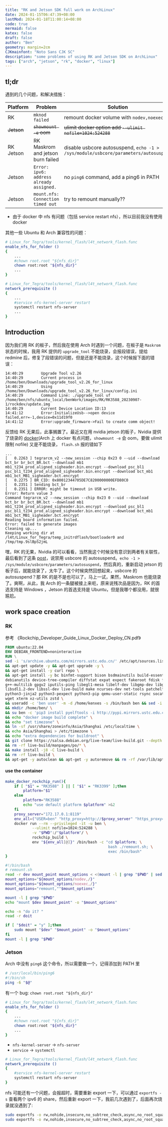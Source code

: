 ```yaml
---
title: "RK and Jetson SDK full work on ArchLinux"
date: 2024-01-15T06:47:39+08:00
lastMod: 2024-01-18T11:00:14+08:00
code: true
mermaid: false
katex: false
draft: false
author: "Ben"
geometry: margin=2cm
CJKmainfont: "Noto Sans CJK SC"
description: "some problems of using RK and Jetson SDK on ArchLinux"
tags: ["arch", "jetson", "rk", "docker", "linux"]
---
```



## tl;dr

遇到的几个问题，和解决措施：

| Platform   | Problem                                  | Solution                                                                            |
|------------|------------------------------------------|-------------------------------------------------------------------------------------|
| RK         | `mknod failed`                           | remount docker volume with `nodev,noexec`                                           |
| ~~Jetson~~ | ~~`showmount -e` oom~~                   | ~~ulimit docker option add `--ulimit nofile=1024:524288`~~                          |
| RK Jetson  | RK Maskrom and jetson  burn failed       | disable usbcore autosuspend, `echo -1 > /sys/module/usbcore/parameters/autosuspend` |
| Jetson     | `Error: ipv6: address already assigned.` | no `ping6` command, add a ping6 in PATH                                             |
| Jetson     | `mount.nfs: Connection timed out`        | try to remount manually??                                                             |


* 由于 docker 中 nfs 有问题（包括 service restart nfs），所以目前我没有使用 docker

其他一些 Ubuntu 和 Arch 兼容性的问题：

```sh
# Linux_for_Tegra/tools/kernel_flash/l4t_network_flash.func
enable_nfs_for_folder ()
{
    ...
    #chown root.root "${nfs_dir}"
    chown root:root "${nfs_dir}"
    ...
}
```

```sh
# Linux_for_Tegra/tools/kernel_flash/l4t_network_flash.func
network_prerequisite ()
{
    ...
    #service nfs-kernel-server restart
    systemctl restart nfs-server
    ...
}
```

## Introduction

因为我们用 RK 的板子，然后我在使用 Arch 时遇到一个问题，在板子是 `Maskrom` 状态的时候，我用 RK 提供的 `upgrade_tool` 不能烧录，会报段错误，提给 redmine 后，修复了段错误的问题，但是还是不能烧录，这个时候报下面的错误：

```log
14:40:29        Upgrade Tool v2.26
14:40:29        Current process in /home/ben/Downloads/upgrade_tool_v2.26_for_linux
14:40:29        Using /home/ben/Downloads/upgrade_tool_v2.26_for_linux/config.ini
14:40:29        Command Line: ./upgrade_tool uf /home/ben/nfs/ubuntu_local/benWork/images/RK/RK3588_20230907-1/rockdev/update.img
14:40:29        Current Device Location ID:13
14:41:12        Error:InitializeUsb-->open device failed,err=-1,device=0x11d19f0
14:41:12        Error:upgrade_firmware->Fail to create comm object!
```

反馈给 RK 无果后，此事搁置了。最近又在用 nvidia jetson 的板子，Nvidia 提供了烧录的 [docker](https://catalog.ngc.nvidia.com/orgs/nvidia/containers/jetson-linux-flash-x86)(Arch 上 docker 有点问题，`showmount -e` 会 oom，要做 ulimit 限制 nofile) 又是不能烧录， `flash.sh` 报的错如下

```log
...
[   0.2263 ] tegrarcm_v2 --new_session --chip 0x23 0 --uid --download bct_br br_bct_BR.bct --download mb1 mb1_t234_prod_aligned_sigheader.bin.encrypt --download psc_bl1 psc_bl1_t234_prod_aligned_sigheader.bin.encrypt --download bct_mb1 mb1_bct_MB1_sigheader.bct.encrypt
[   0.2275 ] BR_CID: 0x80012344705DE7C8200000000EFD80C0
[   0.2351 ] Sending bct_br
[   0.2351 ] ERROR: might be timeout in USB write.
Error: Return value 3
Command tegrarcm_v2 --new_session --chip 0x23 0 --uid --download bct_br br_bct_BR.bct --download mb1 mb1_t234_prod_aligned_sigheader.bin.encrypt --download psc_bl1 psc_bl1_t234_prod_aligned_sigheader.bin.encrypt --download bct_mb1 mb1_bct_MB1_sigheader.bct.encrypt
Reading board information failed.
Error: failed to generate images
Cleaning up...
Keeping working dir at /l4t/Linux_for_Tegra/temp_initrdflash/bootloader0 and /tmp/tmp.9slBpS2jmL
```

嘿，RK 的无果，Nvidia 的可以看看，当然我这个时候没有意识到两者有关联性，最后看到了这条 [post](https://forums.developer.nvidia.com/t/cannot-flash-jetson-agx-orin-jetpack-5-1-1/253705/15)，说禁用 usbcore 的 autosuspend。`echo -1 > /sys/module/usbcore/parameters/autosuspend`，然后真的，重新启动 jetson 的板子后，就能烧录了，太牛了。这个时候突然回想起来，usbcore 的 autosuspend？那 RK 的是不是也可以了，马上一试，果然，Maskrom 也能烧录了。爽啊，从此，我 Arch 的一条腿被接上来呃，原来说残次品是因为，RK 的首选支持是 Windows ，Jetson 的首选支持是 Ubuntu，但是我哪个都没用，就很尴尬。


## work space creation
### RK
参考 《Rockchip_Developer_Guide_Linux_Docker_Deploy_CN.pdf》

```dockerfile
FROM ubuntu:22.04
ENV DEBIAN_FRONTEND=noninteractive
RUN \
sed -i 's/archive.ubuntu.com/mirrors.ustc.edu.cn/' /etc/apt/sources.list \
&& apt-get update -y && apt-get upgrade -y \
&& apt-get install -y curl repo \
&& apt-get install -y bc binfmt-support bison bsdmainutils build-essential bzip2 chrpath cmake cpio cpp-aarch64-linux-gnu \
debianutils device-tree-compiler diffstat expat expect fakeroot fdisk file flex g++ gawk gcc gcc-multilib git git-core \
g++-multilib gpgv2 iputils-ping libegl1-mesa libelf-dev libgmp-dev libgucharmap-2-90-dev liblz4-tool libmpc-dev \
libsdl1.2-dev libssl-dev live-build make ncurses-dev net-tools patchelf python2 python3 python-is-python3 python3-git \
python3-jinja2 python3-pexpect python3-pip qemu-user-static rsync socat ssh strace sudo texinfo time tree unzip vim \
wget xterm xz-utils zstd \
&& useradd -c 'ben user' -m -d /home/kenxes -s /bin/bash ben && sed -i -e '/\%sudo/ c \%sudo ALL=(ALL) NOPASSWD: ALL' /etc/sudoers && usermod -a -G sudo ben \
&& mkdir /home/ben/ \
&& su ben -c 'pip3 install pyelftools -i http://pypi.mirrors.ustc.edu.cn/simple/ --trusted-host pypi.mirrors.ustc.edu.cn' \
&& echo "docker image build complete" \
&& echo "set timezone" \
&& ln -sf /usr/share/zoneinfo/Asia/Shanghai /etc/localtime \
&& echo Asia/Shanghai > /etc/timezone \
&& echo "extra dependencies for buildroot" \
&& git clone https://salsa.debian.org/live-team/live-build.git --depth 1 -b debian/1%20230131 \
&& rm -rf live-build/manpages/po/* \
&& make install -j8 -C live-build \
&& rm -rf live-build \
&& apt-get -y autoclean && apt-get -y autoremove && rm -rf /var/lib/apt/lists/*
```

#### use the container
```zsh
make_docker_rockchip_run(){
    if [ "$1" = "RK3588" ] || [ "$1" = "RK3399" ];then
        platform="$1"
    else
        platform="RK3588"
        echo "use default platform $platform" >&2
    fi
    proxy_server="172.17.0.1:8119"
    env_all=("USER=ben" "http_proxy=http://$proxy_server" "https_proxy=http://$proxy_server")
    docker run --rm --privileged -it -u ben \
            --ulimit nofile=1024:524288 \
            -v "$PWD":/"$platform"/ \
            rockchip_build \
            env "${env_all[@]}" /bin/bash -c "cd $platform; \
                                              bash ./remount.sh; \
                                              exec /bin/bash"
}
```


```bash
#!/bin/bash
# remount.sh
read -r dev mount_point mount_options < <(mount -l | grep "$PWD" | sed -n 's/\(.*\) on \(.*\) type .* (\(.*\))/\1 \2 \3/p' )
mount_options="${mount_options/nodev,/}"
mount_options="${mount_options/noexec,/}"
mount_options="remount,""$mount_options"

mount -l | grep "$PWD"
echo "mount $dev $mount_point" -o "$mount_options"

echo -n "do it? "
read -r doit

if [ "$doit" = "y" ];then
    sudo mount "$dev" "$mount_point" -o "$mount_options"
fi
mount -l | grep "$PWD"
```

### Jetson

Arch 中没有 `ping6` 这个命令，所以需要做一个，记得添加到 PATH 里

```sh
# /usr/local/bin/ping6
#!/bin/sh
ping -6 "$@"
```

有一个 bug: `chown root.root "${nfs_dir}"`

```sh
# Linux_for_Tegra/tools/kernel_flash/l4t_network_flash.func
enable_nfs_for_folder ()
{
    ...
    #chown root.root "${nfs_dir}"
    chown root:root "${nfs_dir}"
    ...
}
```

* `nfs-kernel-server` -> `nfs-server`
* `service` -> `systemctl`

```sh
# Linux_for_Tegra/tools/kernel_flash/l4t_network_flash.func
network_prerequisite ()
{
    #service nfs-kernel-server restart
    systemctl restart nfs-server
}
```

nfs 可能还有一个问题，会报超时，需要重新 export 一下，可以通过 `exportfs -s` 查看两个 ipv6 的 share，然后重新 export 一下，我前几次遇到了，后面再次烧录就没遇到了:

```sh
sudo exportfs -o rw,nohide,insecure,no_subtree_check,async,no_root_squash '[fc00:1:1::/48]:/r35.3.1/Linux_for_Tegra/rootfs'
sudo exportfs -o rw,nohide,insecure,no_subtree_check,async,no_root_squash '[fc00:1:1::/48]:/r35.3.1/Linux_for_Tegra/tools/kernel_flash'
```

